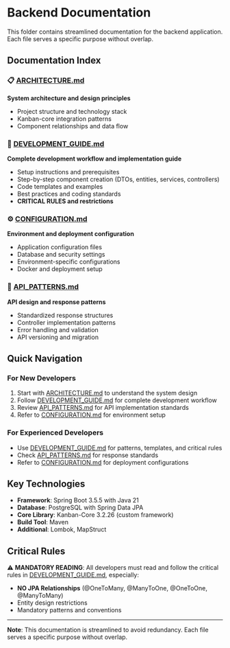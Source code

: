 # Backend Documentation

This folder contains streamlined documentation for the backend application. Each file serves a specific purpose without overlap.

## Documentation Index

### 📋 [ARCHITECTURE.md](./ARCHITECTURE.md)
**System architecture and design principles**
- Project structure and technology stack
- Kanban-core integration patterns
- Component relationships and data flow

### 🚀 [DEVELOPMENT_GUIDE.md](./DEVELOPMENT_GUIDE.md)
**Complete development workflow and implementation guide**
- Setup instructions and prerequisites
- Step-by-step component creation (DTOs, entities, services, controllers)
- Code templates and examples
- Best practices and coding standards
- **CRITICAL RULES and restrictions**

### ⚙️ [CONFIGURATION.md](./CONFIGURATION.md)
**Environment and deployment configuration**
- Application configuration files
- Database and security settings
- Environment-specific configurations
- Docker and deployment setup

### 🔄 [API_PATTERNS.md](./API_PATTERNS.md)
**API design and response patterns**
- Standardized response structures
- Controller implementation patterns
- Error handling and validation
- API versioning and migration

## Quick Navigation

### For New Developers
1. Start with [ARCHITECTURE.md](./ARCHITECTURE.md) to understand the system design
2. Follow [DEVELOPMENT_GUIDE.md](./DEVELOPMENT_GUIDE.md) for complete development workflow
3. Review [API_PATTERNS.md](./API_PATTERNS.md) for API implementation standards
4. Refer to [CONFIGURATION.md](./CONFIGURATION.md) for environment setup

### For Experienced Developers
- Use [DEVELOPMENT_GUIDE.md](./DEVELOPMENT_GUIDE.md) for patterns, templates, and critical rules
- Check [API_PATTERNS.md](./API_PATTERNS.md) for response standards
- Refer to [CONFIGURATION.md](./CONFIGURATION.md) for deployment configurations

## Key Technologies

- **Framework**: Spring Boot 3.5.5 with Java 21
- **Database**: PostgreSQL with Spring Data JPA
- **Core Library**: Kanban-Core 3.2.26 (custom framework)
- **Build Tool**: Maven
- **Additional**: Lombok, MapStruct

## Critical Rules

⚠️ **MANDATORY READING**: All developers must read and follow the critical rules in [DEVELOPMENT_GUIDE.md](./DEVELOPMENT_GUIDE.md), especially:
- **NO JPA Relationships** (@OneToMany, @ManyToOne, @OneToOne, @ManyToMany)
- Entity design restrictions
- Mandatory patterns and conventions

---

**Note**: This documentation is streamlined to avoid redundancy. Each file serves a specific purpose without overlap.
